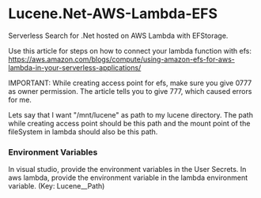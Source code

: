 # Lucene.Net-AWS-Lambda-EFS
Serverless Search for .Net hosted on AWS Lambda with EFStorage.

Use this article for steps on how to connect your lambda function with efs: https://aws.amazon.com/blogs/compute/using-amazon-efs-for-aws-lambda-in-your-serverless-applications/

IMPORTANT: While creating access point for efs, make sure you give 0777 as owner permission. The article tells you to give 777, which caused errors for me.

Lets say that I want "/mnt/lucene" as path to my lucene directory. The path while creating access point should be this path and the mount point of the fileSystem in lambda should also be this path.

### Environment Variables
In visual studio, provide the environment variables in the User Secrets.
In aws lambda, provide the environment variable in the lambda environment variable. (Key: Lucene__Path)
